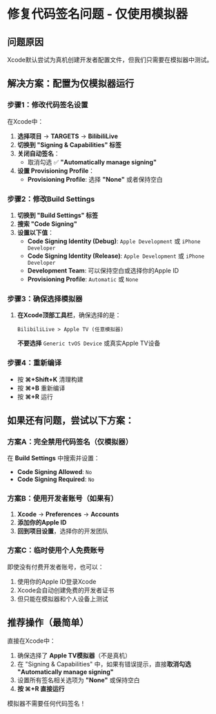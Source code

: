 # 修复代码签名问题 - 仅使用模拟器

## 问题原因
Xcode默认尝试为真机创建开发者配置文件，但我们只需要在模拟器中测试。

## 解决方案：配置为仅模拟器运行

### 步骤1：修改代码签名设置
在Xcode中：

1. **选择项目** → **TARGETS** → **BilibiliLive**
2. **切换到 "Signing & Capabilities" 标签**
3. **关闭自动签名**：
   - 取消勾选 ✅ **"Automatically manage signing"**
4. **设置 Provisioning Profile**：
   - **Provisioning Profile**: 选择 **"None"** 或者保持空白

### 步骤2：修改Build Settings
1. **切换到 "Build Settings" 标签**
2. **搜索 "Code Signing"**
3. **设置以下值**：
   - **Code Signing Identity (Debug)**: `Apple Development` 或 `iPhone Developer`
   - **Code Signing Identity (Release)**: `Apple Development` 或 `iPhone Developer`
   - **Development Team**: 可以保持空白或选择你的Apple ID
   - **Provisioning Profile**: `Automatic` 或 `None`

### 步骤3：确保选择模拟器
1. **在Xcode顶部工具栏**，确保选择的是：
   ```
   BilibiliLive > Apple TV (任意模拟器)
   ```
   **不要选择** `Generic tvOS Device` 或真实Apple TV设备

### 步骤4：重新编译
- 按 **⌘+Shift+K** 清理构建
- 按 **⌘+B** 重新编译
- 按 **⌘+R** 运行

## 如果还有问题，尝试以下方案：

### 方案A：完全禁用代码签名（仅模拟器）
在 **Build Settings** 中搜索并设置：
- **Code Signing Allowed**: `No`
- **Code Signing Required**: `No`

### 方案B：使用开发者账号（如果有）
1. **Xcode** → **Preferences** → **Accounts**
2. **添加你的Apple ID**
3. **回到项目设置**，选择你的开发团队

### 方案C：临时使用个人免费账号
即使没有付费开发者账号，也可以：
1. 使用你的Apple ID登录Xcode
2. Xcode会自动创建免费的开发者证书
3. 但只能在模拟器和个人设备上测试

## 推荐操作（最简单）

直接在Xcode中：
1. 确保选择了 **Apple TV模拟器**（不是真机）
2. 在 "Signing & Capabilities" 中，如果有错误提示，直接**取消勾选 "Automatically manage signing"**
3. 设置所有签名相关选项为 **"None"** 或保持空白
4. **按 ⌘+R 直接运行**

模拟器不需要任何代码签名！